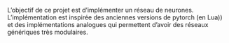 L’objectif de ce projet est d’implémenter un réseau de neurones. 
L’implémentation est inspirée des
anciennes versions de pytorch (en Lua)) et des implémentations analogues qui permettent d’avoir des réseaux génériques très modulaires.
